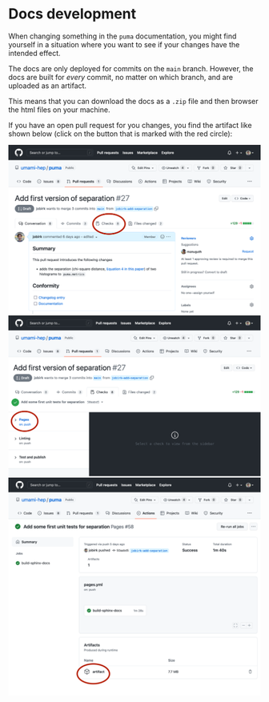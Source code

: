 # Docs development

When changing something in the `puma` documentation, you might find yourself in a
situation where you want to see if your changes have the intended effect.

The docs are only deployed for commits on the `main` branch. However, the docs are
built for _every_ commit, no matter on which branch, and are uploaded as an artifact.

This means that you can download the docs as a `.zip` file and then browser the html
files on your machine.

If you have an open pull request for you changes, you find the artifact like shown
below (click on the button that is marked with the red circle):

![](../assets/artifact_steps_1.png)
![](../assets/artifact_steps_2.png)
![](../assets/artifact_steps_3.png)

